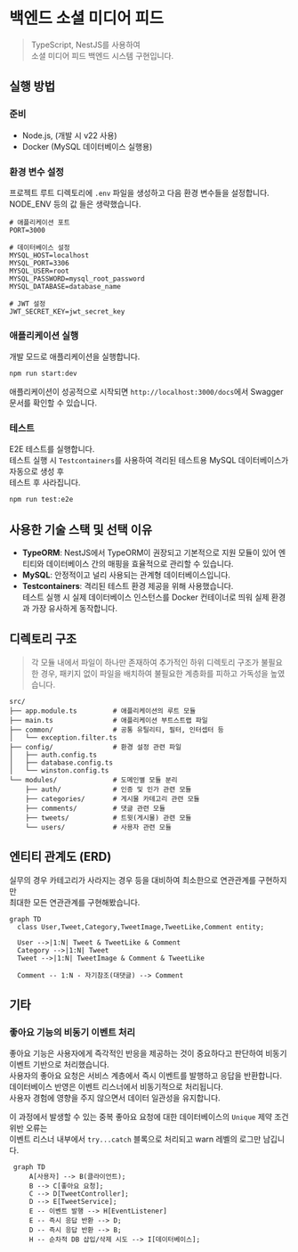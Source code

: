 # 백엔드 소셜 미디어 피드

> TypeScript, NestJS를 사용하여  
> 소셜 미디어 피드 백엔드 시스템 구현입니다.

## 실행 방법

### 준비

- Node.js, (개발 시 v22 사용)
- Docker (MySQL 데이터베이스 실행용)

### 환경 변수 설정

프로젝트 루트 디렉토리에 `.env` 파일을 생성하고 다음 환경 변수들을 설정합니다.  
NODE_ENV 등의 값 들은 생략했습니다.

```
# 애플리케이션 포트
PORT=3000

# 데이터베이스 설정
MYSQL_HOST=localhost
MYSQL_PORT=3306
MYSQL_USER=root
MYSQL_PASSWORD=mysql_root_password
MYSQL_DATABASE=database_name

# JWT 설정
JWT_SECRET_KEY=jwt_secret_key
```

### 애플리케이션 실행

개발 모드로 애플리케이션을 실행합니다.

```bash
npm run start:dev
```

애플리케이션이 성공적으로 시작되면 `http://localhost:3000/docs`에서 Swagger 문서를 확인할 수 있습니다.

### 테스트

E2E 테스트를 실행합니다.  
테스트 실행 시 `Testcontainers`를 사용하여 격리된 테스트용 MySQL 데이터베이스가 자동으로 생성 후  
테스트 후 사라집니다.

```bash
npm run test:e2e
```

## 사용한 기술 스택 및 선택 이유

- **TypeORM**: NestJS에서 TypeORM이 권장되고 기본적으로 지원 모듈이 있어 엔티티와 데이터베이스 간의 매핑을 효율적으로 관리할 수 있습니다.
- **MySQL**: 안정적이고 널리 사용되는 관계형 데이터베이스입니다.
- **Testcontainers**: 격리된 테스트 환경 제공을 위해 사용했습니다.  
  테스트 실행 시 실제 데이터베이스 인스턴스를 Docker 컨테이너로 띄워 실제 환경과 가장 유사하게 동작합니다.

## 디렉토리 구조

> 각 모듈 내에서 파일이 하나만 존재하여 추가적인 하위 디렉토리 구조가 불필요한 경우,
> 패키지 없이 파일을 배치하여 불필요한 계층화를 피하고 가독성을 높였습니다.

```
src/
├── app.module.ts         # 애플리케이션의 루트 모듈
├── main.ts               # 애플리케이션 부트스트랩 파일
├── common/               # 공통 유틸리티, 필터, 인터셉터 등
│   └── exception.filter.ts
├── config/               # 환경 설정 관련 파일
│   ├── auth.config.ts
│   ├── database.config.ts
│   └── winston.config.ts
└── modules/              # 도메인별 모듈 분리
    ├── auth/             # 인증 및 인가 관련 모듈
    ├── categories/       # 게시물 카테고리 관련 모듈
    ├── comments/         # 댓글 관련 모듈
    ├── tweets/           # 트윗(게시물) 관련 모듈
    └── users/            # 사용자 관련 모듈
```

## 엔티티 관계도 (ERD)

실무의 경우 카테고리가 사라지는 경우 등을 대비하여 최소한으로 연관관계를 구현하지만  
최대한 모든 연관관계를 구현해봤습니다.

```mermaid
graph TD
  class User,Tweet,Category,TweetImage,TweetLike,Comment entity;

  User -->|1:N| Tweet & TweetLike & Comment
  Category -->|1:N| Tweet
  Tweet -->|1:N| TweetImage & Comment & TweetLike

  Comment -- 1:N - 자기참조(대댓글) --> Comment
```

## 기타

### 좋아요 기능의 비동기 이벤트 처리

좋아요 기능은 사용자에게 즉각적인 반응을 제공하는 것이 중요하다고 판단하여 비동기 이벤트 기반으로 처리했습니다.  
사용자의 좋아요 요청은 서비스 계층에서 즉시 이벤트를 발행하고 응답을 반환합니다.  
데이터베이스 반영은 이벤트 리스너에서 비동기적으로 처리됩니다.  
사용자 경험에 영향을 주지 않으면서 데이터 일관성을 유지합니다.

이 과정에서 발생할 수 있는 중복 좋아요 요청에 대한 데이터베이스의 `Unique` 제약 조건 위반 오류는  
이벤트 리스너 내부에서 `try...catch` 블록으로 처리되고 warn 레벨의 로그만 남깁니다.

```mermaid
 graph TD
     A[사용자] --> B(클라이언트);
     B --> C[좋아요 요청];
     C --> D[TweetController];
     D --> E[TweetService];
     E -- 이벤트 발행 --> H[EventListener]
     E -- 즉시 응답 반환 --> D;
     D -- 즉시 응답 반환 --> B;
     H -- 순차적 DB 삽입/삭제 시도 --> I[데이터베이스];
```
